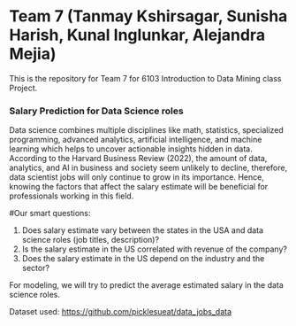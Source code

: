 # Team 7 (Tanmay Kshirsagar, Sunisha Harish, Kunal Inglunkar, Alejandra Mejia)

This is the repository for Team 7 for 6103 Introduction to Data Mining class Project. 

### Salary Prediction for Data Science roles

Data science combines multiple disciplines like math, statistics, specialized programming, advanced analytics, artificial intelligence, and machine learning which helps to uncover actionable insights hidden in data. According to the Harvard Business Review (2022), the amount of data, analytics, and AI in business and society seem unlikely to decline, therefore, data scientist jobs will only continue to grow in its importance. Hence, knowing the factors that affect the salary estimate will be beneficial for professionals working in this field. 

#Our smart questions:
1) Does salary estimate vary between the states in the USA and data science roles (job titles, description)?
2) Is the salary estimate in the US correlated with revenue of the company?
3) Does the salary estimate in the US depend on the industry and the sector?

For modeling, we will try to predict the average estimated salary in the data science roles.

Dataset used: https://github.com/picklesueat/data_jobs_data
